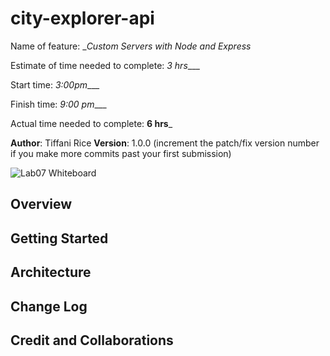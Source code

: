 # city-explorer-api

Name of feature: __Custom Servers with Node and Express_

Estimate of time needed to complete: _3 hrs____

Start time: _3:00pm____

Finish time: _9:00 pm____

Actual time needed to complete: __6 hrs___

**Author**: Tiffani Rice
**Version**: 1.0.0 (increment the patch/fix version number if you make more commits past your first submission)

![Lab07 Whiteboard](./WRRC_Lab7.png)

## Overview
<!-- Provide a high level overview of what this application is and why you are building it, beyond the fact that it's an assignment for this class. (i.e. What's your problem domain?) -->

## Getting Started
<!-- What are the steps that a user must take in order to build this app on their own machine and get it running? -->

## Architecture
<!-- Provide a detailed description of the application design. What technologies (languages, libraries, etc) you're using, and any other relevant design information. -->

## Change Log
<!-- Use this area to document the iterative changes made to your application as each feature is successfully implemented. Use time stamps. Here's an example:

01-01-2001 4:59pm - Application now has a fully-functional express server, with a GET route for the location resource. -->

## Credit and Collaborations
<!-- Give credit (and a link) to other people or resources that helped you build this application. -->
